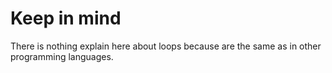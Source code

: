 # Keep in mind
There is nothing explain here about loops because are the same as in other programming languages.
